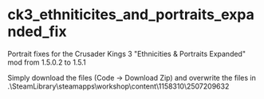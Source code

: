 # ck3_ethniticites_and_portraits_expanded_fix
Portrait fixes for the Crusader Kings 3 "Ethnicities &amp; Portraits Expanded" mod from 1.5.0.2 to 1.5.1

Simply download the files (Code → Download Zip) and overwrite the files in .\SteamLibrary\steamapps\workshop\content\1158310\2507209632
